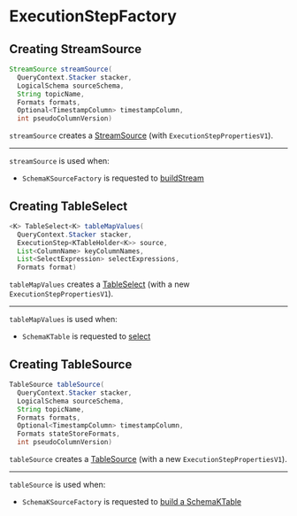 # ExecutionStepFactory

## <span id="streamSource"> Creating StreamSource

```java
StreamSource streamSource(
  QueryContext.Stacker stacker,
  LogicalSchema sourceSchema,
  String topicName,
  Formats formats,
  Optional<TimestampColumn> timestampColumn,
  int pseudoColumnVersion)
```

`streamSource` creates a [StreamSource](StreamSource.md) (with `ExecutionStepPropertiesV1`).

---

`streamSource` is used when:

* `SchemaKSourceFactory` is requested to [buildStream](SchemaKSourceFactory.md#buildStream)

## <span id="tableMapValues"> Creating TableSelect

```java
<K> TableSelect<K> tableMapValues(
  QueryContext.Stacker stacker,
  ExecutionStep<KTableHolder<K>> source,
  List<ColumnName> keyColumnNames,
  List<SelectExpression> selectExpressions,
  Formats format)
```

`tableMapValues` creates a [TableSelect](TableSelect.md) (with a new `ExecutionStepPropertiesV1`).

---

`tableMapValues` is used when:

* `SchemaKTable` is requested to [select](SchemaKTable.md#select)

## <span id="tableSource"> Creating TableSource

```java
TableSource tableSource(
  QueryContext.Stacker stacker,
  LogicalSchema sourceSchema,
  String topicName,
  Formats formats,
  Optional<TimestampColumn> timestampColumn,
  Formats stateStoreFormats,
  int pseudoColumnVersion)
```

`tableSource` creates a [TableSource](TableSource.md) (with a new `ExecutionStepPropertiesV1`).

---

`tableSource` is used when:

* `SchemaKSourceFactory` is requested to [build a SchemaKTable](SchemaKSourceFactory.md#buildTable)
